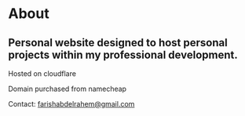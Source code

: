 # About

## Personal website designed to host personal projects within my professional development.

Hosted on cloudflare

Domain purchased from namecheap

Contact: farishabdelrahem@gmail.com